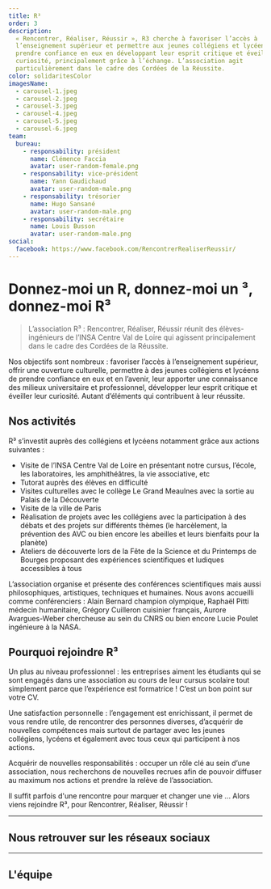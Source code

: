 ```yaml
---
title: R³
order: 3
description:
  « Rencontrer, Réaliser, Réussir », R3 cherche à favoriser l’accès à
  l’enseignement supérieur et permettre aux jeunes collégiens et lycéens de
  prendre confiance en eux en développant leur esprit critique et éveiller leur
  curiosité, principalement grâce à l’échange. L’association agit
  particulièrement dans le cadre des Cordées de la Réussite.
color: solidaritesColor
imagesName:
  - carousel-1.jpeg
  - carousel-2.jpeg
  - carousel-3.jpeg
  - carousel-4.jpeg
  - carousel-5.jpeg
  - carousel-6.jpeg
team:
  bureau:
    - responsability: président
      name: Clémence Faccia
      avatar: user-random-female.png
    - responsability: vice-président
      name: Yann Gaudichaud
      avatar: user-random-male.png
    - responsability: trésorier
      name: Hugo Sansané
      avatar: user-random-male.png
    - responsability: secrétaire
      name: Louis Busson
      avatar: user-random-male.png
social:
  facebook: https://www.facebook.com/RencontrerRealiserReussir/
---
```


# Donnez-moi un R, donnez-moi un ³, donnez-moi R³

<campus-center>
  <campus-responsive-image folder-name="federation/solidarites/r3" name="logo.jpeg" max-width="400"></campus-responsive-image>
</campus-center>

> L’association R³ : Rencontrer, Réaliser, Réussir réunit des élèves-ingénieurs
> de l’INSA Centre Val de Loire qui agissent principalement dans le cadre des
> Cordées de la Réussite.

Nos objectifs sont nombreux : favoriser l’accès à l’enseignement supérieur,
offrir une ouverture culturelle, permettre à des jeunes collégiens et lycéens de
prendre confiance en eux et en l’avenir, leur apporter une connaissance des
milieux universitaire et professionnel, développer leur esprit critique et
éveiller leur curiosité. Autant d’éléments qui contribuent à leur réussite.

## Nos activités

R³ s’investit auprès des collégiens et lycéens notamment grâce aux actions
suivantes : 
- Visite de l’INSA Centre Val de Loire en présentant notre cursus, l’école, les laboratoires, les amphithéâtres, la vie associative, etc
- Tutorat auprès des élèves en difficulté
- Visites culturelles avec le collège Le Grand Meaulnes avec la sortie au Palais de la Découverte
- Visite de la ville de Paris
- Réalisation de projets avec les collégiens avec la participation à des débats et des projets sur différents thèmes (le harcèlement, la prévention des AVC ou bien encore les abeilles et leurs bienfaits pour la planète)
- Ateliers de découverte lors de la Fête de la Science et du Printemps de Bourges proposant des expériences scientifiques et ludiques accessibles à tous

L’association organise et présente des conférences scientifiques mais aussi
philosophiques, artistiques, techniques et humaines. Nous avons accueilli comme
conférenciers : Alain Bernard champion olympique, Raphaël Pitti médecin
humanitaire, Grégory Cuilleron cuisinier français, Aurore Avargues-Weber
chercheuse au sein du CNRS ou bien encore Lucie Poulet ingénieure à la NASA.

<campus-center>
  <campus-carousel :names="imagesName" folder-name="federation/solidarites/r3"></campus-carousel>
</campus-center>

## Pourquoi rejoindre R³

Un plus au niveau professionnel : les entreprises aiment les étudiants qui se
sont engagés dans une association au cours de leur cursus scolaire tout
simplement parce que l’expérience est formatrice ! C’est un bon point sur votre
CV.

Une satisfaction personnelle : l’engagement est enrichissant, il permet de vous
rendre utile, de rencontrer des personnes diverses, d’acquérir de nouvelles
compétences mais surtout de partager avec les jeunes collégiens, lycéens et
également avec tous ceux qui participent à nos actions.

Acquérir de nouvelles responsabilités : occuper un rôle clé au sein d’une
association, nous recherchons de nouvelles recrues afin de pouvoir diffuser au
maximum nos actions et prendre la relève de l’association.

Il suffit parfois d'une rencontre pour marquer et changer une vie ... Alors
viens rejoindre R³, pour Rencontrer, Réaliser, Réussir !

---

## Nous retrouver sur les réseaux sociaux

<campus-social :social="social" :color="color"></campus-social>

---

## L'équipe

<campus-team :team="team" :color="color"></campus-team>
